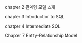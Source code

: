 chapter 2 관계형 모델 소개

chapter 3 Introduction to SQL

chatper 4 Intermediate SQL

Chapter 7 Entity-Relationship Model
